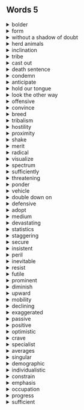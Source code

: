 ## Words 5

<details>
    <summary>bolder</summary>
    adj.大胆的，果断的
</details>

<details>
    <summary>form</summary>
    v.形成
</details>

<details>
    <summary>without a shadow of doubt</summary>
    毫无疑问
</details>

<details>
    <summary>herd animals</summary>
    群居动物
</details>

<details>
    <summary>inclination</summary>
    n.倾向，意向
</details>

<details>
    <summary>tribe</summary>
    n.部落
</details>

<details>
    <summary>cast out</summary>
    驱逐，赶走
</details>

<details>
    <summary>death sentence</summary>
    死刑 <br>
    sentence  v.宣判 n.刑罚
</details>

<details>
    <summary>condemn</summary>
    v.谴责，指责
</details>

<details>
    <summary>anticipate</summary>
    v.预期，预料
</details>

<details>
    <summary>hold our tongue</summary>
    忍气吞声
</details>

<details>
    <summary>look the other way</summary>
    充耳不闻
</details>

<details>
    <summary>offensive</summary>
    adj.冒犯的
</details>

<details>
    <summary>convince</summary>
    v.说服
</details>

<details>
    <summary>breed</summary>
    v.引起，招致
</details>

<details>
    <summary>tribalism</summary>
    n.部落主义
</details>

<details>
    <summary>hostility</summary>
    n.敌意
</details>

<details>
    <summary>proximity</summary>
    n.接近，临近
</details>

<details>
    <summary>shake</summary>
    v.动摇
</details>

<details>
    <summary>merit</summary>
    n.长处，优点
</details>

<details>
    <summary>radical</summary>
    adj.前卫的，激进的
</details>

<details>
    <summary>visualize</summary>
    v.直观地看到
</details>

<details>
    <summary>spectrum</summary>
    n.范围，光谱，波谱
</details>

<details>
    <summary>sufficiently</summary>
    adv.足够地，充分地
</details>

<details>
    <summary>threatening</summary>
    adj.威胁的，恐吓的
</details>

<details>
    <summary>ponder</summary>
    v.仔细考虑，深思
</details>

<details>
    <summary>vehicle</summary>
    n.手段，媒介
</details>

<details>
    <summary>double down on</summary>
    加倍力度
</details>

<details>
    <summary>defensive</summary>
    adj.戒备的，有戒心的
</details>

<details>
    <summary>adopt</summary>
    v.采用，领养
</details>

<details>
    <summary>medium</summary>
    n.媒介，介质
</details>

<details>
    <summary>devastating</summary>
    adj.毁灭性的，令人震惊的
</details>

<details>
    <summary>statistics</summary>
</details>

<details>
    <summary>staggering</summary>
    adj.使震惊 <br>
    stagger	v.蹒跚，犹豫，动摇
</details>

<details>
    <summary>secure</summary>
    adj.安心的，稳固的
</details>

<details>
    <summary>insistent</summary>
    adj.坚持的，引人注意的
</details>

<details>
    <summary>peril</summary>
    n.极大危险
</details>

<details>
    <summary>inevitable</summary>
    adj.不可避免地
</details>

<details>
    <summary>resist</summary>
    v.反对，抵制
</details>

<details>
    <summary>futile</summary>
    v.无效的，无用的
</details>

<details>
    <summary>prominent</summary>
    adj.突出的，杰出的
</details>

<details>
    <summary>diminish</summary>
    v.减小，减弱
</details>

<details>
    <summary>upward</summary>
    adj.上升的
</details>

<details>
    <summary>mobility</summary>
    n.流动性，移动性
</details>

<details>
    <summary>declining</summary>
    adj.正在衰退的
</details>

<details>
    <summary>exaggerated</summary>
    adj.夸大的，言过其实的
</details>

<details>
    <summary>passive</summary>
    adj.消极的，被动的
</details>

<details>
    <summary>positive</summary>
    adj.乐观的
</details>

<details>
    <summary>optimistic</summary>
    adj.乐观的
</details>

<details>
    <summary>crave</summary>
    v.渴望，恳求
</details>

<details>
    <summary>specialist</summary>
    n.专家
</details>

<details>
    <summary>averages</summary>
    n.平均（水平）
</details>

<details>
    <summary>singular</summary>
    adj.突出的，奇特的，非凡的
</details>

<details>
    <summary>demographic</summary>
    adj.人口统计学的
</details>

<details>
    <summary>individualistic</summary>
    adj.个人主义的
</details>

<details>
    <summary>constrain</summary>
    v.约束，限制
</details>

<details>
    <summary>emphasis</summary>
    n.强调，重要性
</details>

<details>
    <summary>occupation</summary>
    n.职业，工作，占领，占有
</details>

<details>
    <summary>progress</summary>
    n.进步，进展
</details>

<details>
    <summary>sufficient</summary>
    adj.足够的，充足的
</details>

